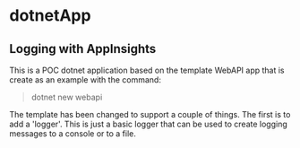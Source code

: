 # dotnetApp 
## Logging with AppInsights
This is a POC dotnet application based on the template WebAPI app that is create as an example with the command:

> dotnet new webapi

The template has been changed to support a couple of things.  The first is to add a 'logger'.  This is just a basic logger that can be used to create logging messages to a console or to a file.  




